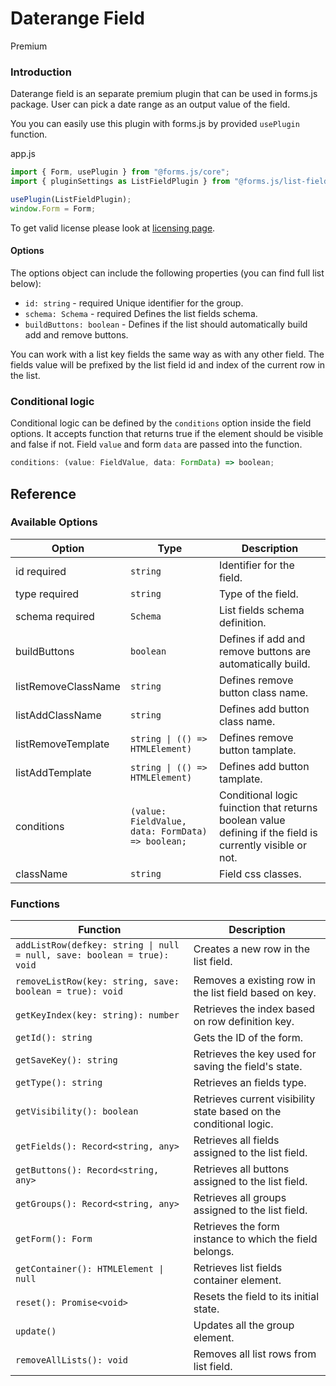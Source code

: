 # Daterange Field

<span class="badge primary">Premium</span>

### Introduction

Daterange field is an separate premium plugin that can be used in forms.js package. User can pick a date range as an output value of the field.

You you can easily use this plugin with forms.js by provided `usePlugin` function.

app.js

```js
import { Form, usePlugin } from "@forms.js/core";
import { pluginSettings as ListFieldPlugin } from "@forms.js/list-field";

usePlugin(ListFieldPlugin);
window.Form = Form;
```

To get valid license please look at <a class="link" href="https://formsjs.io/documentation/v1/licensing">licensing page</a>.

#### Options

The options object can include the following properties (you can find full list below):

- `id: string` - <span class="badge warning">required</span> Unique identifier for the group.
- `schema: Schema` - <span class="badge warning">required</span> Defines the list fields schema.
- `buildButtons: boolean` - Defines if the list should automatically build add and remove buttons.

You can work with a list key fields the same way as with any other field. The fields value will be prefixed by the list field id and index of the current row in the list.



### Conditional logic

Conditional logic can be defined by the `conditions` option inside the field options. It accepts function that returns true if the element should be visible and false if not. Field `value` and form `data` are passed into the function.

```js
conditions: (value: FieldValue, data: FormData) => boolean;
```

## Reference

### Available Options

<table>
  <thead>
    <tr>
      <th>Option</th>
      <th>Type</th>
      <th>Description</th>
    </tr>
  </thead>
  <tbody>
    <tr>
      <td>id <span class="badge warning">required</span></td>
      <td><code>string</code></td>
      <td>Identifier for the field.</td>
    </tr>
    <tr>
      <td>type <span class="badge warning">required</span></td>
      <td><code>string</code></td>
      <td>Type of the field.</td>
    </tr>
    <tr>
      <td>schema <span class="badge warning">required</span></td>
      <td><code>Schema</code></td>
      <td>List fields schema definition.</td>
    </tr>
    <tr>
      <td>buildButtons</td>
      <td><code>boolean</code></td>
      <td>Defines if add and remove buttons are automatically build.</td>
    </tr>
    <tr>
      <td>listRemoveClassName</td>
      <td><code>string</code></td>
      <td>Defines remove button class name.</td>
    </tr>
    <tr>
      <td>listAddClassName</td>
      <td><code>string</code></td>
      <td>Defines add button class name.</td>
    </tr>
    <tr>
      <td>listRemoveTemplate</td>
      <td><code>string | (() => HTMLElement)</code></td>
      <td>Defines remove button tamplate.</td>
    </tr>
    <tr>
      <td>listAddTemplate</td>
      <td><code>string | (() => HTMLElement)</code></td>
      <td>Defines add button tamplate.</td>
    </tr>
    <tr>
      <td>conditions</td>
      <td><code>(value: FieldValue, data: FormData) => boolean;</code></td>
      <td>Conditional logic fuinction that returns boolean value defining if the field is currently visible or not.</td>
    </tr>
    <tr>
      <td>className</td>
      <td><code>string</code></td>
      <td>Field css classes.</td>
    </tr>
  </tbody>
</table>

### Functions

<table>
  <thead>
    <tr>
      <th>Function</th>
      <th>Description</th>
    </tr>
  </thead>
  <tbody>
    <tr>
      <td><code>addListRow(defkey: string | null = null, save: boolean = true): void</code></td>
      <td>Creates a new row in the list field.</td>
    </tr>
    <tr>
      <td><code>removeListRow(key: string, save: boolean = true): void</code></td>
      <td>Removes a existing row in the list field based on key.</td>
    </tr>
    <tr>
      <td><code>getKeyIndex(key: string): number</code></td>
      <td>Retrieves the index based on row definition key.</td>
    </tr>
    <tr>
      <td><code>getId(): string</code></td>
      <td>Gets the ID of the form.</td>
    </tr>
    <tr>
      <td><code>getSaveKey(): string</code></td>
      <td>Retrieves the key used for saving the field's state.</td>
    </tr>
    <tr>
      <td><code>getType(): string</code></td>
      <td>Retrieves an fields type.</td>
    </tr>
    <tr>
      <td><code>getVisibility(): boolean</code></td>
      <td>Retrieves current visibility state based on the conditional logic.</td>
    </tr>
    <tr>
      <td><code>getFields(): Record&lt;string, any&gt;</code></td>
      <td>Retrieves all fields assigned to the list field.</td>
    </tr>
    <tr>
      <td><code>getButtons(): Record&lt;string, any&gt;</code></td>
      <td>Retrieves all buttons assigned to the list field.</td>
    </tr>
    <tr>
      <td><code>getGroups(): Record&lt;string, any&gt;</code></td>
      <td>Retrieves all groups assigned to the list field.</td>
    </tr>
    <tr>
      <td><code>getForm(): Form</code></td>
      <td>Retrieves the form instance to which the field belongs.</td>
    </tr>
    <tr>
      <td><code>getContainer(): HTMLElement | null</code></td>
      <td>Retrieves list fields container element.</td>
    </tr>
    <tr>
      <td><code>reset(): Promise&lt;void&gt;</code></td>
      <td>Resets the field to its initial state.</td>
    </tr>
    <tr>
      <td><code>update()</code></td>
      <td>Updates all the group element.</td>
    </tr>
    <tr>
      <td><code>removeAllLists(): void</code></td>
      <td>Removes all list rows from list field.</td>
    </tr>
  </tbody>
</table>
